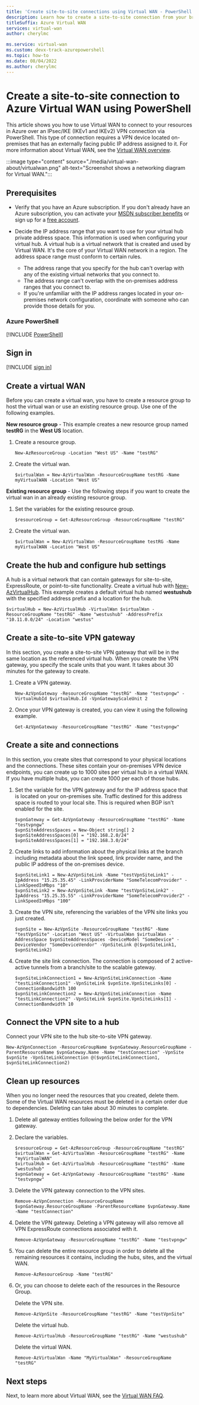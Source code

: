 ```yaml
---
title: 'Create site-to-site connections using Virtual WAN - PowerShell'
description: Learn how to create a site-to-site connection from your branch site to Azure Virtual WAN using PowerShell.
titleSuffix: Azure Virtual WAN
services: virtual-wan
author: cherylmc

ms.service: virtual-wan
ms.custom: devx-track-azurepowershell
ms.topic: how-to
ms.date: 08/04/2022
ms.author: cherylmc
---
```

# Create a site-to-site connection to Azure Virtual WAN using PowerShell

This article shows you how to use Virtual WAN to connect to your resources in Azure over an IPsec/IKE (IKEv1 and IKEv2) VPN connection via PowerShell. This type of connection requires a VPN device located on-premises that has an externally facing public IP address assigned to it. For more information about Virtual WAN, see the [Virtual WAN overview](virtual-wan-about.md).

:::image type="content" source="./media/virtual-wan-about/virtualwan.png" alt-text="Screenshot shows a networking diagram for Virtual WAN.":::

## Prerequisites

* Verify that you have an Azure subscription. If you don't already have an Azure subscription, you can activate your [MSDN subscriber benefits](https://azure.microsoft.com/pricing/member-offers/msdn-benefits-details) or sign up for a [free account](https://azure.microsoft.com/pricing/free-trial).
* Decide the IP address range that you want to use for your virtual hub private address space. This information is used when configuring your virtual hub. A virtual hub is a virtual network that is created and used by Virtual WAN. It's the core of your Virtual WAN network in a region. The address space range must conform to certain rules.

  * The address range that you specify for the hub can't overlap with any of the existing virtual networks that you connect to.
  * The address range can't overlap with the on-premises address ranges that you connect to.
  * If you're unfamiliar with the IP address ranges located in your on-premises network configuration, coordinate with someone who can provide those details for you.

### Azure PowerShell

[!INCLUDE [PowerShell](../../includes/vpn-gateway-cloud-shell-powershell-about.md)]

## <a name="signin"></a>Sign in

[!INCLUDE [sign in](../../includes/vpn-gateway-cloud-shell-ps-login.md)]

## <a name="openvwan"></a>Create a virtual WAN

Before you can create a virtual wan, you have to create a resource group to host the virtual wan or use an existing resource group. Use one of the following examples.

**New resource group** - This example creates a new resource group named **testRG** in the **West US** location.

1. Create a resource group.

   ```azurepowershell-interactive
   New-AzResourceGroup -Location "West US" -Name "testRG" 
   ```

1. Create the virtual wan.

   ```azurepowershell-interactive
   $virtualWan = New-AzVirtualWan -ResourceGroupName testRG -Name myVirtualWAN -Location "West US"
   ```

**Existing resource group** - Use the following steps if you want to create the virtual wan in an already existing resource group.

1. Set the variables for the existing resource group.

   ```azurepowershell-interactive
   $resourceGroup = Get-AzResourceGroup -ResourceGroupName "testRG" 
   ```

2. Create the virtual wan.

   ```azurepowershell-interactive
   $virtualWan = New-AzVirtualWan -ResourceGroupName testRG -Name myVirtualWAN -Location "West US"
   ```

## <a name="hub"></a>Create the hub and configure hub settings

A hub is a virtual network that can contain gateways for site-to-site, ExpressRoute, or point-to-site functionality. Create a virtual hub with [New-AzVirtualHub](/powershell/module/az.Network/New-AzVirtualHub). This example creates a default virtual hub named **westushub** with the specified address prefix and a location for the hub.

```azurepowershell-interactive
$virtualHub = New-AzVirtualHub -VirtualWan $virtualWan -ResourceGroupName "testRG" -Name "westushub" -AddressPrefix "10.11.0.0/24" -Location "westus"
```

## <a name="gateway"></a>Create a site-to-site VPN gateway

In this section, you create a site-to-site VPN gateway that will be in the same location as the referenced virtual hub. When you create the VPN gateway, you specify the scale units that you want. It takes about 30 minutes for the gateway to create.

1. Create a VPN gateway.

   ```azurepowershell-interactive
   New-AzVpnGateway -ResourceGroupName "testRG" -Name "testvpngw" -VirtualHubId $virtualHub.Id -VpnGatewayScaleUnit 2
   ```

1. Once your VPN gateway is created, you can view it using the following example.

   ```azurepowershell-interactive
   Get-AzVpnGateway -ResourceGroupName "testRG" -Name "testvpngw"
   ```

## <a name="site"></a>Create a site and connections

In this section, you create sites that correspond to your physical locations and the connections. These sites contain your on-premises VPN device endpoints, you can create up to 1000 sites per virtual hub in a virtual WAN. If you have multiple hubs, you can create 1000 per each of those hubs.

1. Set the variable for the VPN gateway and for the IP address space that is located on your on-premises site. Traffic destined for this address space is routed to your local site. This is required when BGP isn't enabled for the site.

   ```azurepowershell-interactive
   $vpnGateway = Get-AzVpnGateway -ResourceGroupName "testRG" -Name "testvpngw"
   $vpnSiteAddressSpaces = New-Object string[] 2
   $vpnSiteAddressSpaces[0] = "192.168.2.0/24"
   $vpnSiteAddressSpaces[1] = "192.168.3.0/24"
   ```

1. Create links to add information about the physical links at the branch including metadata about the link speed, link provider name, and the public IP address of the on-premises device.

   ```azurepowershell-interactive
   $vpnSiteLink1 = New-AzVpnSiteLink -Name "testVpnSiteLink1" -IpAddress "15.25.35.45" -LinkProviderName "SomeTelecomProvider" -LinkSpeedInMbps "10"
   $vpnSiteLink2 = New-AzVpnSiteLink -Name "testVpnSiteLink2" -IpAddress "15.25.35.55" -LinkProviderName "SomeTelecomProvider2" -LinkSpeedInMbps "100"
   ```

1. Create the VPN site, referencing the variables of the VPN site links you just created.

   ```azurepowershell-interactive
   $vpnSite = New-AzVpnSite -ResourceGroupName "testRG" -Name "testVpnSite" -Location "West US" -VirtualWan $virtualWan -AddressSpace $vpnSiteAddressSpaces -DeviceModel "SomeDevice" -DeviceVendor "SomeDeviceVendor" -VpnSiteLink @($vpnSiteLink1, $vpnSiteLink2)
   ```

1. Create the site link connection. The connection is composed of 2 active-active tunnels from a branch/site to the scalable gateway.

   ```azurepowershell-interactive
   $vpnSiteLinkConnection1 = New-AzVpnSiteLinkConnection -Name "testLinkConnection1" -VpnSiteLink $vpnSite.VpnSiteLinks[0] -ConnectionBandwidth 100
   $vpnSiteLinkConnection2 = New-AzVpnSiteLinkConnection -Name "testLinkConnection2" -VpnSiteLink $vpnSite.VpnSiteLinks[1] -ConnectionBandwidth 10
   ```

## <a name="connectsites"></a>Connect the VPN site to a hub

Connect your VPN site to the hub site-to-site VPN gateway.

```azurepowershell-interactive
New-AzVpnConnection -ResourceGroupName $vpnGateway.ResourceGroupName -ParentResourceName $vpnGateway.Name -Name "testConnection" -VpnSite $vpnSite -VpnSiteLinkConnection @($vpnSiteLinkConnection1, $vpnSiteLinkConnection2)
```

## <a name="cleanup"></a>Clean up resources

When you no longer need the resources that you created, delete them. Some of the Virtual WAN resources must be deleted in a certain order due to dependencies. Deleting can take about 30 minutes to complete.

1. Delete all gateway entities following the below order for the VPN gateway.

1. Declare the variables.

    ```azurepowershell-interactive
    $resourceGroup = Get-AzResourceGroup -ResourceGroupName "testRG" 
    $virtualWan = Get-AzVirtualWan -ResourceGroupName "testRG" -Name "myVirtualWAN"
    $virtualHub = Get-AzVirtualHub -ResourceGroupName "testRG" -Name "westushub"
    $vpnGateway = Get-AzVpnGateway -ResourceGroupName "testRG" -Name "testvpngw"
    ```

1. Delete the VPN gateway connection to the VPN sites.

   ```azurepowershell-interactive
   Remove-AzVpnConnection -ResourceGroupName $vpnGateway.ResourceGroupName -ParentResourceName $vpnGateway.Name -Name "testConnection"
   ```

1. Delete the VPN gateway. Deleting a VPN gateway will also remove all VPN ExpressRoute connections associated with it.

   ```azurepowershell-interactive
   Remove-AzVpnGateway -ResourceGroupName "testRG" -Name "testvpngw"
   ```

1. You can delete the entire resource group in order to delete all the remaining resources it contains, including the hubs, sites, and the virtual WAN.

   ```azurepowershell-interactive
   Remove-AzResourceGroup -Name "testRG"
   ```

1. Or, you can choose to delete each of the resources in the Resource Group.

   Delete the VPN site.

   ```azurepowershell-interactive
   Remove-AzVpnSite -ResourceGroupName "testRG" -Name "testVpnSite"
   ```

   Delete the virtual hub.

   ```azurepowershell-interactive
   Remove-AzVirtualHub -ResourceGroupName "testRG" -Name "westushub"
   ```

   Delete the virtual WAN.

   ```azurepowershell-interactive
   Remove-AzVirtualWan -Name "MyVirtualWan" -ResourceGroupName "testRG"
   ```

## Next steps

Next, to learn more about Virtual WAN, see the [Virtual WAN FAQ](virtual-wan-faq.md).
